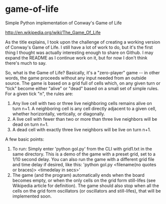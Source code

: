 game-of-life
============

Simple Python implementation of Conway's Game of Life

http://en.wikipedia.org/wiki/The_Game_Of_Life

As the title explains, I took upon the challenge of creating a working version of Conway's Game of Life.  I still
have a lot of work to do, but it's the first thing I thought was actually interesting enough to share on Github.
I may expand the README as I continue work on it, but for now I don't think there's much to say.

So, what is the Game of Life?  Basically, it's a "zero-player" game -- in other words, the game proceeds without
any input needed from an outside source.  The game is based on a grid full of cells which, on any given turn or
"tick" become either "alive" or "dead" based on a small set of simple rules.  For a given tick "n", the rules
are:

1. Any live cell with two or three live neighboring cells remains alive on turn n+1.  A neighboring cell is any
cell directly adjacent to a given cell, whether horizontally, vertically, or diagonally.
2. A live cell with fewer than two or more than three live neighbors will be dead on turn n+1.
3. A dead cell with exactly three live neighbors will be live on turn n+1.

A few basic points:
  1. To run: Simply enter 'python gol.py' from the CLI with grid1.txt in the same directory.  This is a demo
     of the game with a preset grid, set to a 1/10 second delay.
     You can also run the game with a different grid file and time delay if desired, like this: 
        'python gol.py \<filename(no quotes or braces)\> \<timedelay in secs\>'
  2. The game (and the program) automatically ends when the board becomes empty, or when the only cells on
     the grid form still-lifes (see Wikipedia article for definition).  The game should also stop when all
     the cells on the grid form oscillators (or oscillators and still-lifes), that will be implemented soon.
